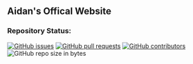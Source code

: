 ## Aidan's Offical Website
### Repository Status:
[![GitHub issues](https://img.shields.io/github/issues/aidan012/web.html.svg?style=for-the-badge)](https://github.com/aidan012/web.html/issues) [![GitHub pull requests](https://img.shields.io/github/issues-pr/aidan012/web.html.svg?style=for-the-badge)](https://github.com/aidan012/web.html/pulls) [![GitHub contributors](https://img.shields.io/github/contributors/aidan012/web.html.svg?style=for-the-badge)](https://github.com/aidan012/web.html/graphs/contributors) ![GitHub repo size in bytes](https://img.shields.io/github/repo-size/aidan012/web.html.svg?style=for-the-badge)
